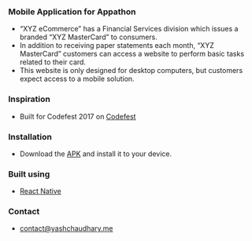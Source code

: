 ### Mobile Application for Appathon

- “XYZ eCommerce” has a Financial Services division which issues a branded “XYZ MasterCard” to consumers.
- In addition to receiving paper statements each month, “XYZ MasterCard” customers can access a website to perform basic tasks related to their card. 
- This website is only designed for desktop computers, but customers expect access to a mobile solution.

### Inspiration

- Built for Codefest 2017 on [Codefest](http://codefest.tech)

### Installation

- Download the [APK](https://drive.google.com/file/d/0ByOtKtCe-bOFcURtMlc2WDlkd2M/view) and install it to your device.

### Built using

- [React Native](https://facebook.github.io/react-native/)

### Contact
- contact@yashchaudhary.me